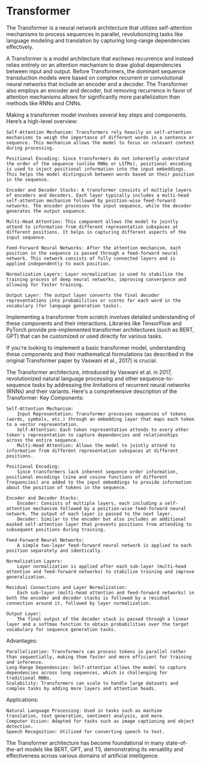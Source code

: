 # Transformer
The Transformer is a neural network architecture that utilizes self-attention mechanisms to process sequences in parallel, revolutionizing tasks like language modeling and translation by capturing long-range dependencies effectively.

A Transformer is a model architecture that eschews recurrence and instead relies entirely on an attention mechanism to draw global dependencies between input and output. Before Transformers, the dominant sequence transduction models were based on complex recurrent or convolutional neural networks that include an encoder and a decoder. The Transformer also employs an encoder and decoder, but removing recurrence in favor of attention mechanisms allows for significantly more parallelization than methods like RNNs and CNNs.

Making a transformer model involves several key steps and components. Here’s a high-level overview:

    Self-Attention Mechanism: Transformers rely heavily on self-attention mechanisms to weigh the importance of different words in a sentence or sequence. This mechanism allows the model to focus on relevant context during processing.

    Positional Encoding: Since transformers do not inherently understand the order of the sequence (unlike RNNs or LSTMs), positional encoding is used to inject positional information into the input embeddings. This helps the model distinguish between words based on their position in the sequence.

    Encoder and Decoder Stacks: A transformer consists of multiple layers of encoders and decoders. Each layer typically includes a multi-head self-attention mechanism followed by position-wise feed-forward networks. The encoder processes the input sequence, while the decoder generates the output sequence.

    Multi-Head Attention: This component allows the model to jointly attend to information from different representation subspaces at different positions. It helps in capturing different aspects of the input sequence.

    Feed-Forward Neural Networks: After the attention mechanism, each position in the sequence is passed through a feed-forward neural network. This network consists of fully connected layers and is applied independently to each position.

    Normalization Layers: Layer normalization is used to stabilize the training process of deep neural networks, improving convergence and allowing for faster training.

    Output Layer: The output layer converts the final decoder representations into probabilities or scores for each word in the vocabulary (for language generation tasks).

Implementing a transformer from scratch involves detailed understanding of these components and their interactions. Libraries like TensorFlow and PyTorch provide pre-implemented transformer architectures (such as BERT, GPT) that can be customized or used directly for various tasks.

If you're looking to implement a basic transformer model, understanding these components and their mathematical formulations (as described in the original Transformer paper by Vaswani et al., 2017) is crucial.

The Transformer architecture, introduced by Vaswani et al. in 2017, revolutionized natural language processing and other sequence-to-sequence tasks by addressing the limitations of recurrent neural networks (RNNs) and their variants. Here's a comprehensive description of the Transformer:
Key Components:

    Self-Attention Mechanism:
        Input Representation: Transformer processes sequences of tokens (words, symbols, etc.) through an embedding layer that maps each token to a vector representation.
        Self-Attention: Each token representation attends to every other token's representation to capture dependencies and relationships across the entire sequence.
        Multi-Head Attention: Allows the model to jointly attend to information from different representation subspaces at different positions.

    Positional Encoding:
        Since transformers lack inherent sequence order information, positional encodings (sine and cosine functions of different frequencies) are added to the input embeddings to provide information about the position of tokens in the sequence.

    Encoder and Decoder Stacks:
        Encoder: Consists of multiple layers, each including a self-attention mechanism followed by a position-wise feed-forward neural network. The output of each layer is passed to the next layer.
        Decoder: Similar to the encoder but also includes an additional masked self-attention layer that prevents positions from attending to subsequent positions during training.

    Feed-Forward Neural Networks:
        A simple two-layer feed-forward neural network is applied to each position separately and identically.

    Normalization Layers:
        Layer normalization is applied after each sub-layer (multi-head attention and feed-forward networks) to stabilize training and improve generalization.

    Residual Connections and Layer Normalization:
        Each sub-layer (multi-head attention and feed-forward networks) in both the encoder and decoder stacks is followed by a residual connection around it, followed by layer normalization.

    Output Layer:
        The final output of the decoder stack is passed through a linear layer and a softmax function to obtain probabilities over the target vocabulary for sequence generation tasks.

Advantages:

    Parallelization: Transformers can process tokens in parallel rather than sequentially, making them faster and more efficient for training and inference.
    Long-Range Dependencies: Self-attention allows the model to capture dependencies across long sequences, which is challenging for traditional RNNs.
    Scalability: Transformers can scale to handle large datasets and complex tasks by adding more layers and attention heads.

Applications:

    Natural Language Processing: Used in tasks such as machine translation, text generation, sentiment analysis, and more.
    Computer Vision: Adapted for tasks such as image captioning and object detection.
    Speech Recognition: Utilized for converting speech to text.

The Transformer architecture has become foundational in many state-of-the-art models like BERT, GPT, and T5, demonstrating its versatility and effectiveness across various domains of artificial intelligence.

